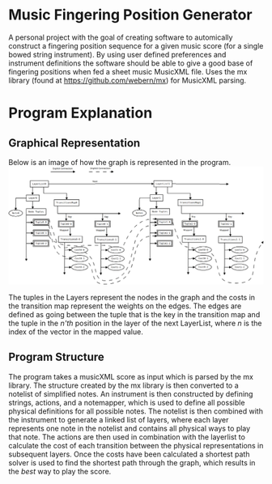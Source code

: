 # Music Fingering Position Generator

A personal project with the goal of creating software to automically construct a 
fingering position sequence for a given	music score (for a single bowed string 
instrument). By using user defined preferences and instrument definitions the 
software should be able to give a good base of fingering positions when fed a sheet 
music MusicXML file. Uses the mx library (found at https://github.com/webern/mx) for 
MusicXML parsing.

# Program Explanation

## Graphical Representation

Below is an image of how the graph is represented in the program.
![Program graph.](resources/docs/Layers.png "Program graph")

The tuples in the Layers represent the nodes in the graph and the costs in the 
transition map represent the weights on the edges. The edges are defined as going
between the tuple that is the key in the transition map and the tuple in the *n'th* 
position in the layer of the next LayerList, where *n* is the index of the vector
in the mapped value.

## Program Structure

The program takes a musicXML score as input which is parsed by the mx library. The 
structure created by the mx library is then converted to a notelist of simplified 
notes. An instrument is then constructed by defining strings, actions, and a 
notemapper, which is used to define all possible physical definitions for all possible
notes. The notelist is then combined with the instrument to generate a linked list
of layers, where each layer represents one note in the notelist and contains all
physical ways to play that note. The actions are then used in combination with the
layerlist to calculate the cost of each transition between the physical representations
in subsequent layers. Once the costs have been calculated a shortest path solver is 
used to find the shortest path through the graph, which results in the *best* way to
play the score.

